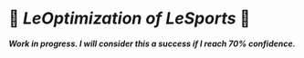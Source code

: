 # 🐝 ***LeOptimization of LeSports*** 🍯

***Work in progress. I will consider this a success if I reach 70% confidence.***